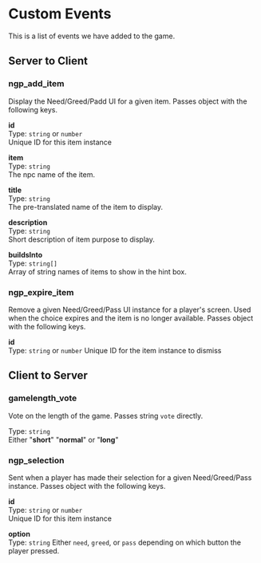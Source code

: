 # Custom Events
This is a list of events we have added to the game.

## Server to Client

### ngp_add_item
Display the Need/Greed/Padd UI for a given item. Passes object with the following keys.

**id**  
Type: `string` or `number`  
Unique ID for this item instance

**item**  
Type: `string`  
The npc name of the item.

**title**  
Type: `string`  
The pre-translated name of the item to display.

**description**  
Type: `string`  
Short description of item purpose to display.

**buildsInto**  
Type: `string[]`  
Array of string names of items to show in the hint box.

### ngp_expire_item
Remove a given Need/Greed/Pass UI instance for a player's screen. Used when the choice expires and the item is no longer available. Passes object with the following keys.

**id**  
Type: `string` or `number`
Unique ID for the item instance to dismiss

## Client to Server

### gamelength_vote
Vote on the length of the game. Passes string `vote` directly.

Type: `string`  
Either "**short**" "**normal**" or "**long**"

### ngp_selection
Sent when a player has made their selection for a given Need/Greed/Pass instance. Passes object with the following keys.

**id**  
Type: `string` or `number`  
Unique ID for this item instance

**option**  
Type: `string`
Either `need`, `greed`, or `pass` depending on which button the player pressed.
